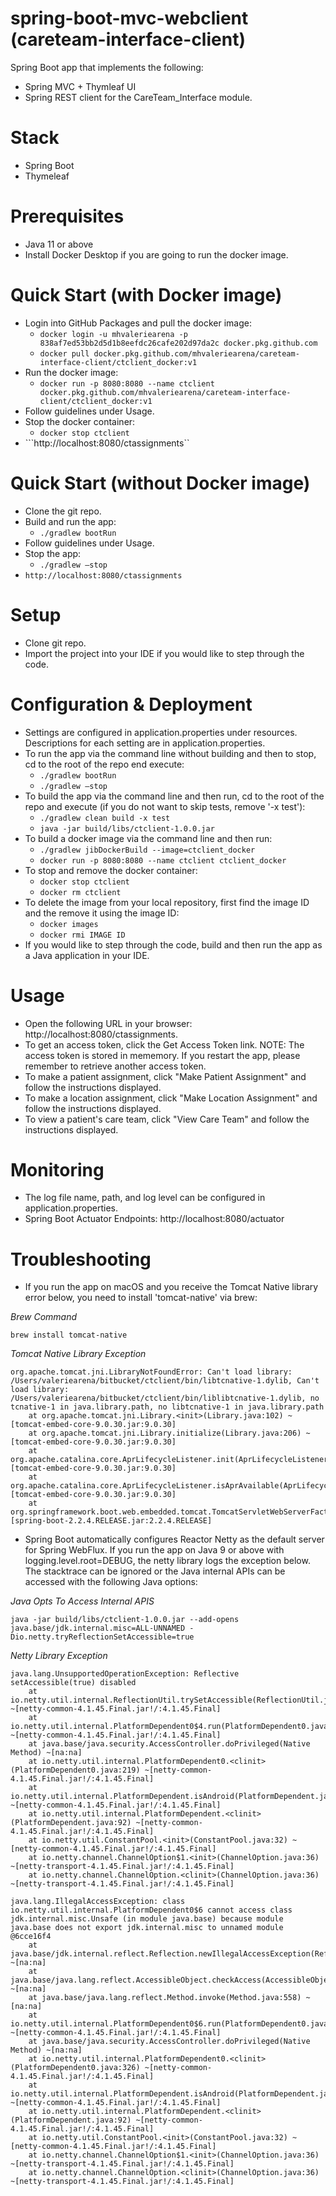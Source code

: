 # spring-boot-mvc-webclient (careteam-interface-client)
Spring Boot app that implements the following:
* Spring MVC + Thymleaf UI
* Spring REST client for the CareTeam_Interface module.
    
# Stack
* Spring Boot
* Thymeleaf

# Prerequisites 
* Java 11 or above
* Install Docker Desktop if you are going to run the docker image.

# Quick Start (with Docker image)
* Login into GitHub Packages and pull the docker image:
    * ```docker login -u mhvaleriearena -p 838af7ed53bb2d5d1b8eefdc26cafe202d97da2c docker.pkg.github.com```
    * ```docker pull docker.pkg.github.com/mhvaleriearena/careteam-interface-client/ctclient_docker:v1```
* Run the docker image:
    * ```docker run -p 8080:8080 --name ctclient docker.pkg.github.com/mhvaleriearena/careteam-interface-client/ctclient_docker:v1``` 
* Follow guidelines under Usage.
* Stop the docker container:      
    * ```docker stop ctclient```
* ```http://localhost:8080/ctassignments``    
    
# Quick Start (without Docker image)
* Clone the git repo.
* Build and run the app:
    * ```./gradlew bootRun ```
* Follow guidelines under Usage.    
* Stop the app:
    * ```./gradlew –stop```
* ```http://localhost:8080/ctassignments```

# Setup
* Clone git repo.
* Import the project into your IDE if you would like to step through the code.

# Configuration & Deployment
* Settings are configured in application.properties under resources. Descriptions for each setting are in application.properties.
* To run the app via the command line without building and then to stop, cd to the root of the repo end execute:
    * ```./gradlew bootRun```
    * ```./gradlew –stop ```
* To build the app via the command line and then run, cd to the root of the repo and execute (if you do not want to skip tests, remove '-x test'):
    * ```./gradlew clean build -x test```
    * ```java -jar build/libs/ctclient-1.0.0.jar ```
* To build a docker image via the command line and then run:   
    * ```./gradlew jibDockerBuild --image=ctclient_docker```
    * ```docker run -p 8080:8080 --name ctclient ctclient_docker```
* To stop and remove the docker container:      
    * ```docker stop ctclient```
    * ```docker rm ctclient```
* To delete the image from your local repository, first find the image ID and the remove it using the image ID:
    * ```docker images```    
    * ```docker rmi IMAGE ID```
* If you would like to step through the code, build and then run the app as a Java application in your IDE. 

# Usage
* Open the following URL in your browser: http://localhost:8080/ctassignments.
* To get an access token, click the Get Access Token link. NOTE: The access token is stored in mememory. If you restart the app, please remember to retrieve another access token.
* To make a patient assignment, click "Make Patient Assignment" and follow the instructions displayed.
* To make a location assignment, click "Make Location Assignment" and follow the instructions displayed.
* To view a patient's care team, click "View Care Team" and follow the instructions displayed.

# Monitoring
* The log file name, path, and log level can be configured in application.properties. 
* Spring Boot Actuator Endpoints: http://localhost:8080/actuator

# Troubleshooting
* If you run the app on macOS and you receive the Tomcat Native library error below, you need to install 'tomcat-native' via brew:

_Brew Command_
```
brew install tomcat-native
```

_Tomcat Native Library Exception_
```
org.apache.tomcat.jni.LibraryNotFoundError: Can't load library: /Users/valeriearena/bitbucket/ctclient/bin/libtcnative-1.dylib, Can't load library: /Users/valeriearena/bitbucket/ctclient/bin/liblibtcnative-1.dylib, no tcnative-1 in java.library.path, no libtcnative-1 in java.library.path
	at org.apache.tomcat.jni.Library.<init>(Library.java:102) ~[tomcat-embed-core-9.0.30.jar:9.0.30]
	at org.apache.tomcat.jni.Library.initialize(Library.java:206) ~[tomcat-embed-core-9.0.30.jar:9.0.30]
	at org.apache.catalina.core.AprLifecycleListener.init(AprLifecycleListener.java:198) [tomcat-embed-core-9.0.30.jar:9.0.30]
	at org.apache.catalina.core.AprLifecycleListener.isAprAvailable(AprLifecycleListener.java:107) [tomcat-embed-core-9.0.30.jar:9.0.30]
	at org.springframework.boot.web.embedded.tomcat.TomcatServletWebServerFactory.getDefaultLifecycleListeners(TomcatServletWebServerFactory.java:168) [spring-boot-2.2.4.RELEASE.jar:2.2.4.RELEASE]
```

* Spring Boot automatically configures Reactor Netty as the default server for Spring WebFlux. If you run the app on Java 9 or above with logging.level.root=DEBUG, the netty library logs the exception below. The stacktrace can be ignored or the Java internal APIs can be accessed with the following Java options:

_Java Opts To Access Internal APIS_
```
java -jar build/libs/ctclient-1.0.0.jar --add-opens java.base/jdk.internal.misc=ALL-UNNAMED -Dio.netty.tryReflectionSetAccessible=true
```

_Netty Library Exception_
```
java.lang.UnsupportedOperationException: Reflective setAccessible(true) disabled
	at io.netty.util.internal.ReflectionUtil.trySetAccessible(ReflectionUtil.java:31) ~[netty-common-4.1.45.Final.jar!/:4.1.45.Final]
	at io.netty.util.internal.PlatformDependent0$4.run(PlatformDependent0.java:225) ~[netty-common-4.1.45.Final.jar!/:4.1.45.Final]
	at java.base/java.security.AccessController.doPrivileged(Native Method) ~[na:na]
	at io.netty.util.internal.PlatformDependent0.<clinit>(PlatformDependent0.java:219) ~[netty-common-4.1.45.Final.jar!/:4.1.45.Final]
	at io.netty.util.internal.PlatformDependent.isAndroid(PlatformDependent.java:273) ~[netty-common-4.1.45.Final.jar!/:4.1.45.Final]
	at io.netty.util.internal.PlatformDependent.<clinit>(PlatformDependent.java:92) ~[netty-common-4.1.45.Final.jar!/:4.1.45.Final]
	at io.netty.util.ConstantPool.<init>(ConstantPool.java:32) ~[netty-common-4.1.45.Final.jar!/:4.1.45.Final]
	at io.netty.channel.ChannelOption$1.<init>(ChannelOption.java:36) ~[netty-transport-4.1.45.Final.jar!/:4.1.45.Final]
	at io.netty.channel.ChannelOption.<clinit>(ChannelOption.java:36) ~[netty-transport-4.1.45.Final.jar!/:4.1.45.Final]

java.lang.IllegalAccessException: class io.netty.util.internal.PlatformDependent0$6 cannot access class jdk.internal.misc.Unsafe (in module java.base) because module java.base does not export jdk.internal.misc to unnamed module @6cce16f4
	at java.base/jdk.internal.reflect.Reflection.newIllegalAccessException(Reflection.java:361) ~[na:na]
	at java.base/java.lang.reflect.AccessibleObject.checkAccess(AccessibleObject.java:591) ~[na:na]
	at java.base/java.lang.reflect.Method.invoke(Method.java:558) ~[na:na]
	at io.netty.util.internal.PlatformDependent0$6.run(PlatformDependent0.java:335) ~[netty-common-4.1.45.Final.jar!/:4.1.45.Final]
	at java.base/java.security.AccessController.doPrivileged(Native Method) ~[na:na]
	at io.netty.util.internal.PlatformDependent0.<clinit>(PlatformDependent0.java:326) ~[netty-common-4.1.45.Final.jar!/:4.1.45.Final]
	at io.netty.util.internal.PlatformDependent.isAndroid(PlatformDependent.java:273) ~[netty-common-4.1.45.Final.jar!/:4.1.45.Final]
	at io.netty.util.internal.PlatformDependent.<clinit>(PlatformDependent.java:92) ~[netty-common-4.1.45.Final.jar!/:4.1.45.Final]
	at io.netty.util.ConstantPool.<init>(ConstantPool.java:32) ~[netty-common-4.1.45.Final.jar!/:4.1.45.Final]
	at io.netty.channel.ChannelOption$1.<init>(ChannelOption.java:36) ~[netty-transport-4.1.45.Final.jar!/:4.1.45.Final]
	at io.netty.channel.ChannelOption.<clinit>(ChannelOption.java:36) ~[netty-transport-4.1.45.Final.jar!/:4.1.45.Final]
```
